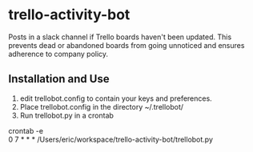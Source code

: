 # trello-activity-bot

Posts in a slack channel if Trello boards haven't been updated. This prevents
dead or abandoned boards from going unnoticed and ensures adherence to company
policy.

## Installation and Use
1. edit trellobot.config to contain your keys and preferences.  
2. Place trellobot.config in the directory ~/.trellobot/  
3. Run trellobot.py in a crontab  

crontab -e  
0 7 * * * /Users/eric/workspace/trello-activity-bot/trellobot.py   
